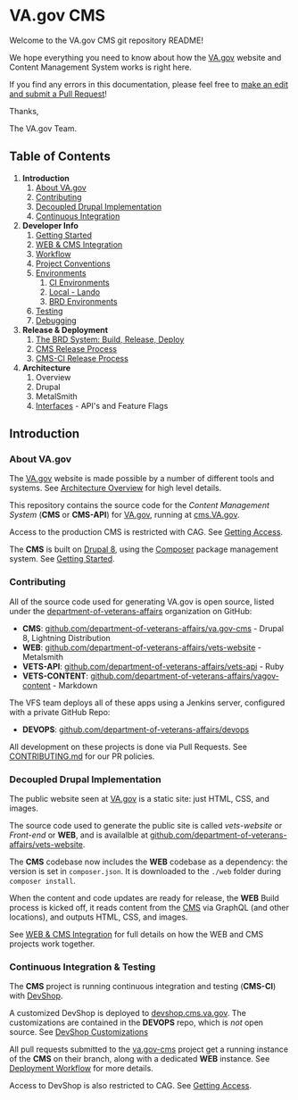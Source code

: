 # VA.gov CMS

Welcome to the VA.gov CMS git repository README!

We hope everything you need to know about how the [VA.gov](https://www.va.gov) website and Content Management System works is right here.

If you find any errors in this documentation, please feel free to [make an edit and submit a Pull Request](https://github.com/department-of-veterans-affairs/va.gov-cms/edit/VAGOV-2303-readme/README.md)!

Thanks,

The VA.gov Team.



## Table of Contents
1. **Introduction**
    1. [About VA.gov](#about-vagov)
    1. [Contributing](#contributing)
    1. [Decoupled Drupal Implementation](#decoupled-drupal-implementation)
    1. [Continuous Integration](#continuous-integration)
1. **Developer Info**
    1. [Getting Started](READMES/getting-started.md)
    1. [WEB & CMS Integration](READMES/unity.md)
    1. [Workflow](READMES/workflow.md)
    1. [Project Conventions](READMES/project-conventions.md)
    1. [Environments](READMES/environments.md)
        1. [CI Environments](READMES/cms-ci.md)
        1. [Local - Lando](READMES/local.md)
        1. [BRD Environments](READMES/brd.md)
    1. [Testing](READMES/testing.md)
    1. [Debugging](READMES/debugging.md)
1. **Release & Deployment**
    1. [The BRD System: Build, Release, Deploy](READMES/brd.md)
    1. [CMS Release Process](READMES/brd.md#cms-release-process)
    1. [CMS-CI Release Process](READMES/brd.md#cmsci-release-process)
1. **Architecture**
    1. Overview
    1. Drupal
    1. MetalSmith
    1. [Interfaces](READMES/interfaces.md) - API's and Feature Flags

## Introduction

### About VA.gov 

The [VA.gov](https://www.va.gov) website is made possible by a number of different tools and systems. See 
[Architecture Overview](READMES/overview.md) for high level details.

This repository contains the source code for the *Content Management System* (**CMS** or **CMS-API**)
for [VA.gov](https://www.va.gov), running at [cms.VA.gov](https://cms.va.gov).

Access to the production CMS is restricted with CAG. See [Getting Access](READMES/access.md).

The **CMS** is built on [Drupal 8](https://www.drupal.org), using the [Composer](https://getcomposer.org) package management system. See [Getting Started](READMES/getting-started.md).

### Contributing

All of the source code used for generating VA.gov is open source, listed under the [department-of-veterans-affairs](https://github.com/department-of-veterans-affairs) 
organization on GitHub:

- **CMS**: [github.com/department-of-veterans-affairs/va.gov-cms](https://github.com/department-of-veterans-affairs/va.gov-cms) - Drupal 8, Lightning Distribution
- **WEB**: [github.com/department-of-veterans-affairs/vets-website](https://github.com/department-of-veterans-affairs/vets-website) - Metalsmith
- **VETS-API**: [github.com/department-of-veterans-affairs/vets-api](https://github.com/department-of-veterans-affairs/vets-api) - Ruby
- **VETS-CONTENT**: [github.com/department-of-veterans-affairs/vagov-content](https://github.com/department-of-veterans-affairs/vagov-content) - Markdown

The VFS team deploys all of these apps using a Jenkins server, configured with a private GitHub Repo: 

- **DEVOPS**: [github.com/department-of-veterans-affairs/devops](https://github.com/department-of-veterans-affairs/devops)

All development on these projects is done via Pull Requests.  See [CONTRIBUTING.md](CONTRIBUTING.md) for our PR policies.

### Decoupled Drupal Implementation

The public website seen at [VA.gov](https://www.va.gov) is a static site: just HTML, CSS, and images.

The source code used to generate the public site is called *vets-website* or *Front-end* or **WEB**, and is availalble 
at [github.com/department-of-veterans-affairs/vets-website](https://github.com/department-of-veterans-affairs/vets-website).

The **CMS** codebase now includes the **WEB** codebase as a dependency: the version is set in `composer.json`. It is 
downloaded to the `./web` folder during `composer install`.

When the content and code updates are ready for release, the **WEB** Build process is kicked off, it reads 
content from the [CMS](https://cms.va.gov) via GraphQL (and other locations), and outputs HTML, CSS, and images.

See [WEB & CMS Integration](READMES/unity.md) for full details on how the WEB and CMS projects work together.

### Continuous Integration & Testing

The **CMS** project is running continuous integration and testing (**CMS-CI**) with [DevShop](https://getdevshop.com).

A customized DevShop is deployed to [devshop.cms.va.gov](https://devshop.cms.va.gov). The customizations are contained 
in the **DEVOPS** repo, which is *not* open source. See [DevShop Customizations](readmes/devshop.md)

All pull requests submitted to the [va.gov-cms](https://github.com/department-of-veterans-affairs/va.gov-cms) project 
get a running instance of the **CMS** on their branch, along with a dedicated **WEB** instance. See [Deployment Workflow](READMES/deployment.md) 
for more details.

Access to DevShop is also restricted to CAG.  See [Getting Access](READMES/access.md).  


